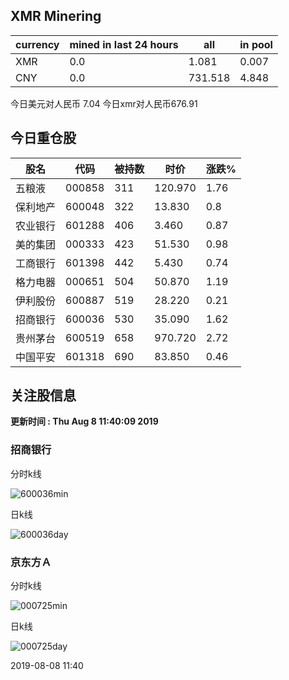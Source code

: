 ## XMR Minering

|currency|mined in last 24 hours|all|in pool|
|---|---|---|---|
|XMR|0.0|1.081|0.007|
|CNY|0.0|731.518|4.848|

今日美元对人民币 7.04	今日xmr对人民币676.91


## 今日重仓股 

|股名|代码|被持数|时价|涨跌%|
|---|---|---|---|---|
|五粮液|000858|311|120.970|1.76|
|保利地产|600048|322|13.830|0.8|
|农业银行|601288|406|3.460|0.87|
|美的集团|000333|423|51.530|0.98|
|工商银行|601398|442|5.430|0.74|
|格力电器|000651|504|50.870|1.19|
|伊利股份|600887|519|28.220|0.21|
|招商银行|600036|530|35.090|1.62|
|贵州茅台|600519|658|970.720|2.72|
|中国平安|601318|690|83.850|0.46|

## 关注股信息
**更新时间 : Thu Aug  8 11:40:09 2019**
### 招商银行 
分时k线

![600036min](http://image.sinajs.cn/newchart/min/n/sh600036.gif)

日k线

![600036day](http://image.sinajs.cn/newchart/daily/n/sh600036.gif)

### 京东方Ａ 
分时k线

![000725min](http://image.sinajs.cn/newchart/min/n/sz000725.gif)

日k线

![000725day](http://image.sinajs.cn/newchart/daily/n/sz000725.gif)

2019-08-08 11:40